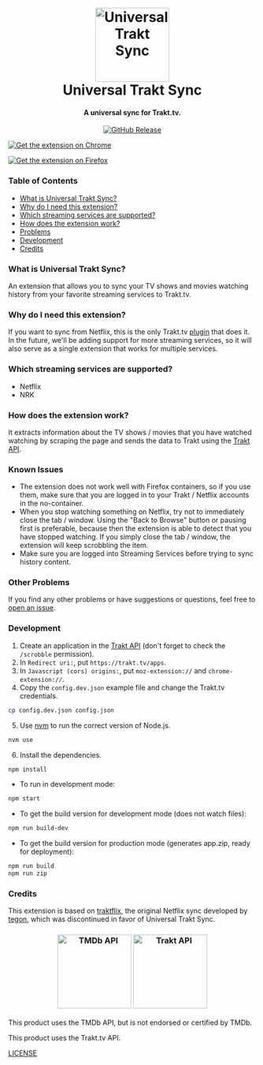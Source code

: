 <h1 align="center">
  <br>
  <img alt="Universal Trakt Sync" src="https://github.com/trakt-tools/universal-trakt-sync/raw/master/src/images/uts-icon-128.png" width="150">
  <br>
  Universal Trakt Sync
  <br>
</h1>
<h4 align="center">A universal sync for Trakt.tv.</h4>
<p align="center">
  <a href="https://github.com/trakt-tools/universal-trakt-sync/releases">
    <img alt="GitHub Release" src="https://img.shields.io/github/release/trakt-tools/universal-trakt-sync.svg">
  </a>
</p>
<p align=left">
  <a href="">
    <img alt="Get the extension on Chrome" src="https://github.com/trakt-tools/universal-trakt-sync/raw/master/assets/chrome-badge.png">
  </a>
</p>
<p align=left">
  <a href="">
    <img alt="Get the extension on Firefox" src="https://github.com/trakt-tools/universal-trakt-sync/raw/master/assets/firefox-badge.png"></a>
</p>

### Table of Contents

* [What is Universal Trakt Sync?](#what-is-universal-trakt-sync)
* [Why do I need this extension?](#why-do-i-need-this-extension)
* [Which streaming services are supported?](#which-streaming-services-are-supported)
* [How does the extension work?](#how-does-the-extension-work)
* [Problems](#problems)
* [Development](#development)
* [Credits](#credits)

### What is Universal Trakt Sync?

An extension that allows you to sync your TV shows and movies watching history from your favorite streaming services to Trakt.tv.

### Why do I need this extension?

If you want to sync from Netflix, this is the only Trakt.tv [plugin](https://trakt.tv/apps) that does it. In the future, we'll be adding support for more streaming services, so it will also serve as a single extension that works for multiple services.

### Which streaming services are supported?

- Netflix
- NRK

### How does the extension work?

It extracts information about the TV shows / movies that you have watched watching by scraping the page and sends the data to Trakt using the [Trakt API](https://trakt.docs.apiary.io/).

### Known Issues

- The extension does not work well with Firefox containers, so if you use them, make sure that you are logged in to your Trakt / Netflix accounts in the no-container.
- When you stop watching something on Netflix, try not to immediately close the tab / window. Using the "Back to Browse" button or pausing first is preferable, because then the extension is able to detect that you have stopped watching. If you simply close the tab / window, the extension will keep scrobbling the item.
- Make sure you are logged into Streaming Services before trying to sync history content.

### Other Problems

If you find any other problems or have suggestions or questions, feel free to [open an issue](https://github.com/trakt-tools/universal-trakt-sync/issues/new).

### Development

1. Create an application in the [Trakt API](https://trakt.tv/oauth/applications/new) (don't forget to check the `/scrobble` permission).
2. In `Redirect uri:`, put `https://trakt.tv/apps`.
3. In `Javascript (cors) origins:`, put `moz-extension://` and `chrome-extension://`.
4. Copy the `config.dev.json` example file and change the Trakt.tv credentials.

```bash
cp config.dev.json config.json
```

5. Use [nvm](https://github.com/creationix/nvm) to run the correct version of Node.js.

```bash
nvm use
```

6. Install the dependencies.

```bash
npm install
```

* To run in development mode:

```bash
npm start
```

* To get the build version for development mode (does not watch files):

```bash
npm run build-dev
```

* To get the build version for production mode (generates app.zip, ready for deployment):

```bash
npm run build
npm run zip
```

### Credits

This extension is based on [traktflix](https://github.com/tegon/traktflix), the original Netflix sync developed by [tegon](https://github.com/user/tegon), which was discontinued in favor of Universal Trakt Sync.

<h3 align="center">
  <img alt="TMDb API" src="https://github.com/trakt-tools/universal-trakt-sync/raw/master/assets/tmdb-api-logo.png" width="150">
  <img alt="Trakt API" src="https://github.com/trakt-tools/universal-trakt-sync/raw/master/assets/trakt-api-logo.png" width="150">
</h3>

This product uses the TMDb API, but is not endorsed or certified by TMDb.

This product uses the Trakt.tv API.

[LICENSE](LICENSE)
